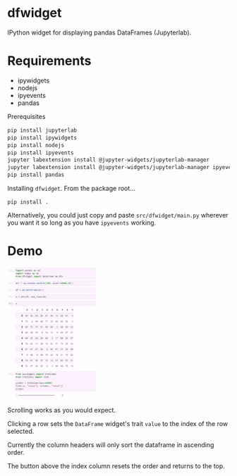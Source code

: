 # dfwidget
IPython widget for displaying pandas DataFrames (Jupyterlab).

# Requirements
* ipywidgets
* nodejs
* ipyevents
* pandas

Prerequisites
```bash
pip install jupyterlab
pip install ipywidgets
pip install nodejs
pip install ipyevents
jupyter labextension install @jupyter-widgets/jupyterlab-manager
jupyter labextension install @jupyter-widgets/jupyterlab-manager ipyevents
pip install pandas
```

Installing `dfwidget`. 
From the package root...
```
pip install .
```

Alternatively, you could just copy and paste `src/dfwidget/main.py` wherever you want it so long as you have `ipyevents` working.



# Demo
<img src="examples/demo.gif" alt="alt text" width=200 height=300>

Scrolling works as you would expect. 

Clicking a row sets the `DataFrame` widget's trait `value` to the index of the row selected.

Currently the column headers will only sort the dataframe in ascending order.

The button above the index column resets the order and returns to the top.





 
